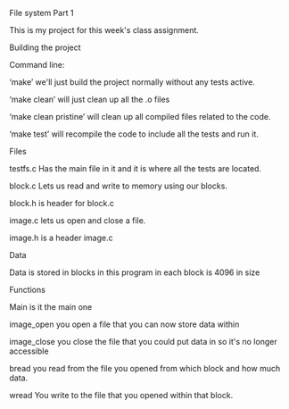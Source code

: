 File system Part 1 

This is my project for this week's class assignment. 

 

Building the project 

Command line: 

‘make’ we'll just build the project normally without any tests active. 

‘make clean’ will just clean up all the .o files 

‘make clean pristine’ will clean up all compiled files related to the code. 

‘make test’ will recompile the code to include all the tests and run it. 

 

Files 

testfs.c Has the main file in it and it is where all the tests are located. 

block.c Lets us read and write to memory using our blocks. 

block.h is header for block.c 

image.c lets us open and close a file. 

image.h is a header image.c 

 

Data 

Data is stored in blocks in this program in each block is 4096 in size 

 

Functions 

Main is it the main one 

image_open you open a file that you can now store data within 

image_close you close the file that you could put data in so it's no longer accessible 

bread you read from the file you opened from which block and how much data. 

wread You write to the file that you opened within that block. 

 